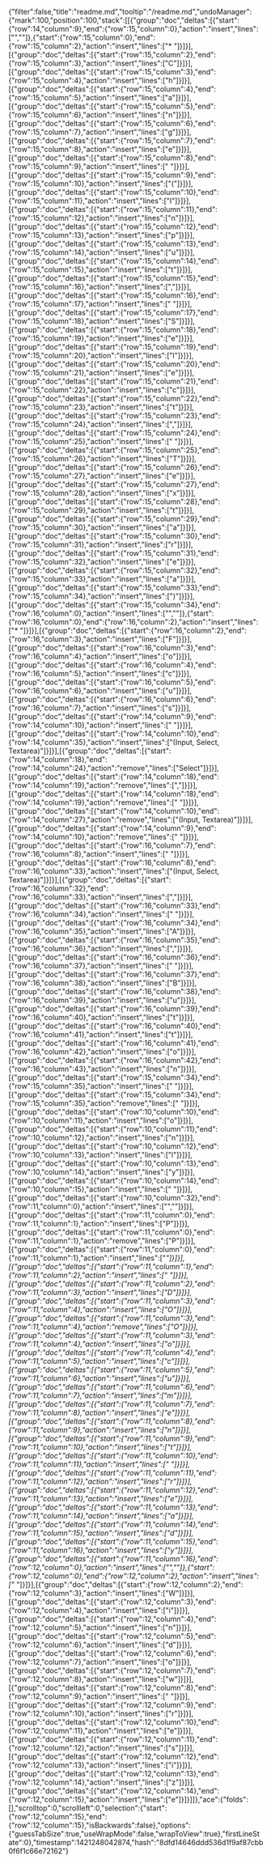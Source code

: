 {"filter":false,"title":"readme.md","tooltip":"/readme.md","undoManager":{"mark":100,"position":100,"stack":[[{"group":"doc","deltas":[{"start":{"row":14,"column":9},"end":{"row":15,"column":0},"action":"insert","lines":["",""]},{"start":{"row":15,"column":0},"end":{"row":15,"column":2},"action":"insert","lines":["* "]}]}],[{"group":"doc","deltas":[{"start":{"row":15,"column":2},"end":{"row":15,"column":3},"action":"insert","lines":["C"]}]}],[{"group":"doc","deltas":[{"start":{"row":15,"column":3},"end":{"row":15,"column":4},"action":"insert","lines":["h"]}]}],[{"group":"doc","deltas":[{"start":{"row":15,"column":4},"end":{"row":15,"column":5},"action":"insert","lines":["a"]}]}],[{"group":"doc","deltas":[{"start":{"row":15,"column":5},"end":{"row":15,"column":6},"action":"insert","lines":["n"]}]}],[{"group":"doc","deltas":[{"start":{"row":15,"column":6},"end":{"row":15,"column":7},"action":"insert","lines":["g"]}]}],[{"group":"doc","deltas":[{"start":{"row":15,"column":7},"end":{"row":15,"column":8},"action":"insert","lines":["e"]}]}],[{"group":"doc","deltas":[{"start":{"row":15,"column":8},"end":{"row":15,"column":9},"action":"insert","lines":[" "]}]}],[{"group":"doc","deltas":[{"start":{"row":15,"column":9},"end":{"row":15,"column":10},"action":"insert","lines":["("]}]}],[{"group":"doc","deltas":[{"start":{"row":15,"column":10},"end":{"row":15,"column":11},"action":"insert","lines":["I"]}]}],[{"group":"doc","deltas":[{"start":{"row":15,"column":11},"end":{"row":15,"column":12},"action":"insert","lines":["n"]}]}],[{"group":"doc","deltas":[{"start":{"row":15,"column":12},"end":{"row":15,"column":13},"action":"insert","lines":["p"]}]}],[{"group":"doc","deltas":[{"start":{"row":15,"column":13},"end":{"row":15,"column":14},"action":"insert","lines":["u"]}]}],[{"group":"doc","deltas":[{"start":{"row":15,"column":14},"end":{"row":15,"column":15},"action":"insert","lines":["t"]}]}],[{"group":"doc","deltas":[{"start":{"row":15,"column":15},"end":{"row":15,"column":16},"action":"insert","lines":[","]}]}],[{"group":"doc","deltas":[{"start":{"row":15,"column":16},"end":{"row":15,"column":17},"action":"insert","lines":[" "]}]}],[{"group":"doc","deltas":[{"start":{"row":15,"column":17},"end":{"row":15,"column":18},"action":"insert","lines":["S"]}]}],[{"group":"doc","deltas":[{"start":{"row":15,"column":18},"end":{"row":15,"column":19},"action":"insert","lines":["e"]}]}],[{"group":"doc","deltas":[{"start":{"row":15,"column":19},"end":{"row":15,"column":20},"action":"insert","lines":["l"]}]}],[{"group":"doc","deltas":[{"start":{"row":15,"column":20},"end":{"row":15,"column":21},"action":"insert","lines":["e"]}]}],[{"group":"doc","deltas":[{"start":{"row":15,"column":21},"end":{"row":15,"column":22},"action":"insert","lines":["c"]}]}],[{"group":"doc","deltas":[{"start":{"row":15,"column":22},"end":{"row":15,"column":23},"action":"insert","lines":["t"]}]}],[{"group":"doc","deltas":[{"start":{"row":15,"column":23},"end":{"row":15,"column":24},"action":"insert","lines":[","]}]}],[{"group":"doc","deltas":[{"start":{"row":15,"column":24},"end":{"row":15,"column":25},"action":"insert","lines":[" "]}]}],[{"group":"doc","deltas":[{"start":{"row":15,"column":25},"end":{"row":15,"column":26},"action":"insert","lines":["T"]}]}],[{"group":"doc","deltas":[{"start":{"row":15,"column":26},"end":{"row":15,"column":27},"action":"insert","lines":["e"]}]}],[{"group":"doc","deltas":[{"start":{"row":15,"column":27},"end":{"row":15,"column":28},"action":"insert","lines":["x"]}]}],[{"group":"doc","deltas":[{"start":{"row":15,"column":28},"end":{"row":15,"column":29},"action":"insert","lines":["t"]}]}],[{"group":"doc","deltas":[{"start":{"row":15,"column":29},"end":{"row":15,"column":30},"action":"insert","lines":["a"]}]}],[{"group":"doc","deltas":[{"start":{"row":15,"column":30},"end":{"row":15,"column":31},"action":"insert","lines":["r"]}]}],[{"group":"doc","deltas":[{"start":{"row":15,"column":31},"end":{"row":15,"column":32},"action":"insert","lines":["e"]}]}],[{"group":"doc","deltas":[{"start":{"row":15,"column":32},"end":{"row":15,"column":33},"action":"insert","lines":["a"]}]}],[{"group":"doc","deltas":[{"start":{"row":15,"column":33},"end":{"row":15,"column":34},"action":"insert","lines":[")"]}]}],[{"group":"doc","deltas":[{"start":{"row":15,"column":34},"end":{"row":16,"column":0},"action":"insert","lines":["",""]},{"start":{"row":16,"column":0},"end":{"row":16,"column":2},"action":"insert","lines":["* "]}]}],[{"group":"doc","deltas":[{"start":{"row":16,"column":2},"end":{"row":16,"column":3},"action":"insert","lines":["F"]}]}],[{"group":"doc","deltas":[{"start":{"row":16,"column":3},"end":{"row":16,"column":4},"action":"insert","lines":["o"]}]}],[{"group":"doc","deltas":[{"start":{"row":16,"column":4},"end":{"row":16,"column":5},"action":"insert","lines":["c"]}]}],[{"group":"doc","deltas":[{"start":{"row":16,"column":5},"end":{"row":16,"column":6},"action":"insert","lines":["u"]}]}],[{"group":"doc","deltas":[{"start":{"row":16,"column":6},"end":{"row":16,"column":7},"action":"insert","lines":["s"]}]}],[{"group":"doc","deltas":[{"start":{"row":14,"column":9},"end":{"row":14,"column":10},"action":"insert","lines":[" "]}]}],[{"group":"doc","deltas":[{"start":{"row":14,"column":10},"end":{"row":14,"column":35},"action":"insert","lines":["(Input, Select, Textarea)"]}]}],[{"group":"doc","deltas":[{"start":{"row":14,"column":18},"end":{"row":14,"column":24},"action":"remove","lines":["Select"]}]}],[{"group":"doc","deltas":[{"start":{"row":14,"column":18},"end":{"row":14,"column":19},"action":"remove","lines":[","]}]}],[{"group":"doc","deltas":[{"start":{"row":14,"column":18},"end":{"row":14,"column":19},"action":"remove","lines":[" "]}]}],[{"group":"doc","deltas":[{"start":{"row":14,"column":10},"end":{"row":14,"column":27},"action":"remove","lines":["(Input, Textarea)"]}]}],[{"group":"doc","deltas":[{"start":{"row":14,"column":9},"end":{"row":14,"column":10},"action":"remove","lines":[" "]}]}],[{"group":"doc","deltas":[{"start":{"row":16,"column":7},"end":{"row":16,"column":8},"action":"insert","lines":[" "]}]}],[{"group":"doc","deltas":[{"start":{"row":16,"column":8},"end":{"row":16,"column":33},"action":"insert","lines":["(Input, Select, Textarea)"]}]}],[{"group":"doc","deltas":[{"start":{"row":16,"column":32},"end":{"row":16,"column":33},"action":"insert","lines":[","]}]}],[{"group":"doc","deltas":[{"start":{"row":16,"column":33},"end":{"row":16,"column":34},"action":"insert","lines":[" "]}]}],[{"group":"doc","deltas":[{"start":{"row":16,"column":34},"end":{"row":16,"column":35},"action":"insert","lines":["A"]}]}],[{"group":"doc","deltas":[{"start":{"row":16,"column":35},"end":{"row":16,"column":36},"action":"insert","lines":[","]}]}],[{"group":"doc","deltas":[{"start":{"row":16,"column":36},"end":{"row":16,"column":37},"action":"insert","lines":[" "]}]}],[{"group":"doc","deltas":[{"start":{"row":16,"column":37},"end":{"row":16,"column":38},"action":"insert","lines":["B"]}]}],[{"group":"doc","deltas":[{"start":{"row":16,"column":38},"end":{"row":16,"column":39},"action":"insert","lines":["u"]}]}],[{"group":"doc","deltas":[{"start":{"row":16,"column":39},"end":{"row":16,"column":40},"action":"insert","lines":["t"]}]}],[{"group":"doc","deltas":[{"start":{"row":16,"column":40},"end":{"row":16,"column":41},"action":"insert","lines":["t"]}]}],[{"group":"doc","deltas":[{"start":{"row":16,"column":41},"end":{"row":16,"column":42},"action":"insert","lines":["o"]}]}],[{"group":"doc","deltas":[{"start":{"row":16,"column":42},"end":{"row":16,"column":43},"action":"insert","lines":["n"]}]}],[{"group":"doc","deltas":[{"start":{"row":15,"column":34},"end":{"row":15,"column":35},"action":"insert","lines":[" "]}]}],[{"group":"doc","deltas":[{"start":{"row":15,"column":34},"end":{"row":15,"column":35},"action":"remove","lines":[" "]}]}],[{"group":"doc","deltas":[{"start":{"row":10,"column":10},"end":{"row":10,"column":11},"action":"insert","lines":["o"]}]}],[{"group":"doc","deltas":[{"start":{"row":10,"column":11},"end":{"row":10,"column":12},"action":"insert","lines":["n"]}]}],[{"group":"doc","deltas":[{"start":{"row":10,"column":12},"end":{"row":10,"column":13},"action":"insert","lines":["l"]}]}],[{"group":"doc","deltas":[{"start":{"row":10,"column":13},"end":{"row":10,"column":14},"action":"insert","lines":["y"]}]}],[{"group":"doc","deltas":[{"start":{"row":10,"column":14},"end":{"row":10,"column":15},"action":"insert","lines":[" "]}]}],[{"group":"doc","deltas":[{"start":{"row":10,"column":32},"end":{"row":11,"column":0},"action":"insert","lines":["",""]}]}],[{"group":"doc","deltas":[{"start":{"row":11,"column":0},"end":{"row":11,"column":1},"action":"insert","lines":["P"]}]}],[{"group":"doc","deltas":[{"start":{"row":11,"column":0},"end":{"row":11,"column":1},"action":"remove","lines":["P"]}]}],[{"group":"doc","deltas":[{"start":{"row":11,"column":0},"end":{"row":11,"column":1},"action":"insert","lines":["*"]}]}],[{"group":"doc","deltas":[{"start":{"row":11,"column":1},"end":{"row":11,"column":2},"action":"insert","lines":[" "]}]}],[{"group":"doc","deltas":[{"start":{"row":11,"column":2},"end":{"row":11,"column":3},"action":"insert","lines":["D"]}]}],[{"group":"doc","deltas":[{"start":{"row":11,"column":3},"end":{"row":11,"column":4},"action":"insert","lines":["O"]}]}],[{"group":"doc","deltas":[{"start":{"row":11,"column":3},"end":{"row":11,"column":4},"action":"remove","lines":["O"]}]}],[{"group":"doc","deltas":[{"start":{"row":11,"column":3},"end":{"row":11,"column":4},"action":"insert","lines":["o"]}]}],[{"group":"doc","deltas":[{"start":{"row":11,"column":4},"end":{"row":11,"column":5},"action":"insert","lines":["c"]}]}],[{"group":"doc","deltas":[{"start":{"row":11,"column":5},"end":{"row":11,"column":6},"action":"insert","lines":["u"]}]}],[{"group":"doc","deltas":[{"start":{"row":11,"column":6},"end":{"row":11,"column":7},"action":"insert","lines":["m"]}]}],[{"group":"doc","deltas":[{"start":{"row":11,"column":7},"end":{"row":11,"column":8},"action":"insert","lines":["e"]}]}],[{"group":"doc","deltas":[{"start":{"row":11,"column":8},"end":{"row":11,"column":9},"action":"insert","lines":["n"]}]}],[{"group":"doc","deltas":[{"start":{"row":11,"column":9},"end":{"row":11,"column":10},"action":"insert","lines":["t"]}]}],[{"group":"doc","deltas":[{"start":{"row":11,"column":10},"end":{"row":11,"column":11},"action":"insert","lines":[" "]}]}],[{"group":"doc","deltas":[{"start":{"row":11,"column":11},"end":{"row":11,"column":12},"action":"insert","lines":["r"]}]}],[{"group":"doc","deltas":[{"start":{"row":11,"column":12},"end":{"row":11,"column":13},"action":"insert","lines":["e"]}]}],[{"group":"doc","deltas":[{"start":{"row":11,"column":13},"end":{"row":11,"column":14},"action":"insert","lines":["a"]}]}],[{"group":"doc","deltas":[{"start":{"row":11,"column":14},"end":{"row":11,"column":15},"action":"insert","lines":["d"]}]}],[{"group":"doc","deltas":[{"start":{"row":11,"column":15},"end":{"row":11,"column":16},"action":"insert","lines":["y"]}]}],[{"group":"doc","deltas":[{"start":{"row":11,"column":16},"end":{"row":12,"column":0},"action":"insert","lines":["",""]},{"start":{"row":12,"column":0},"end":{"row":12,"column":2},"action":"insert","lines":["* "]}]}],[{"group":"doc","deltas":[{"start":{"row":12,"column":2},"end":{"row":12,"column":3},"action":"insert","lines":["W"]}]}],[{"group":"doc","deltas":[{"start":{"row":12,"column":3},"end":{"row":12,"column":4},"action":"insert","lines":["i"]}]}],[{"group":"doc","deltas":[{"start":{"row":12,"column":4},"end":{"row":12,"column":5},"action":"insert","lines":["n"]}]}],[{"group":"doc","deltas":[{"start":{"row":12,"column":5},"end":{"row":12,"column":6},"action":"insert","lines":["d"]}]}],[{"group":"doc","deltas":[{"start":{"row":12,"column":6},"end":{"row":12,"column":7},"action":"insert","lines":["o"]}]}],[{"group":"doc","deltas":[{"start":{"row":12,"column":7},"end":{"row":12,"column":8},"action":"insert","lines":["w"]}]}],[{"group":"doc","deltas":[{"start":{"row":12,"column":8},"end":{"row":12,"column":9},"action":"insert","lines":[" "]}]}],[{"group":"doc","deltas":[{"start":{"row":12,"column":9},"end":{"row":12,"column":10},"action":"insert","lines":["r"]}]}],[{"group":"doc","deltas":[{"start":{"row":12,"column":10},"end":{"row":12,"column":11},"action":"insert","lines":["e"]}]}],[{"group":"doc","deltas":[{"start":{"row":12,"column":11},"end":{"row":12,"column":12},"action":"insert","lines":["s"]}]}],[{"group":"doc","deltas":[{"start":{"row":12,"column":12},"end":{"row":12,"column":13},"action":"insert","lines":["i"]}]}],[{"group":"doc","deltas":[{"start":{"row":12,"column":13},"end":{"row":12,"column":14},"action":"insert","lines":["z"]}]}],[{"group":"doc","deltas":[{"start":{"row":12,"column":14},"end":{"row":12,"column":15},"action":"insert","lines":["e"]}]}]]},"ace":{"folds":[],"scrolltop":0,"scrollleft":0,"selection":{"start":{"row":12,"column":15},"end":{"row":12,"column":15},"isBackwards":false},"options":{"guessTabSize":true,"useWrapMode":false,"wrapToView":true},"firstLineState":0},"timestamp":1421248042874,"hash":"8dfd14646ddd536d1f9af87cbb0f6f1c66e72162"}